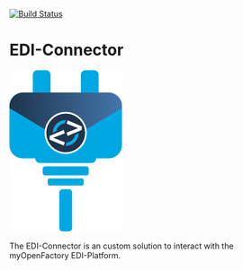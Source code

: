 [![Build Status](https://github.com/myopenfactory/edi-connector/workflows/CI/badge.svg)](https://github.com/myopenfactory/edi-connector/actions?query=workflow%3ACI)

# EDI-Connector

![EDI-Connector Logo](doc/EDI-Connector.png)

The EDI-Connector is an custom solution to interact with the myOpenFactory EDI-Platform.
